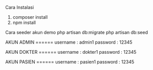 Cara Instalasi
1. composer install
2. npm install


Cara seeder akun demo
php artisan db:migrate
php artisan db:seed


AKUN ADMIN ======
username : admin1
password : 12345

AKUN DOKTER ======
username : dokter1
password : 12345

AKUN PASIEN ======
username : pasien1
password : 12345
